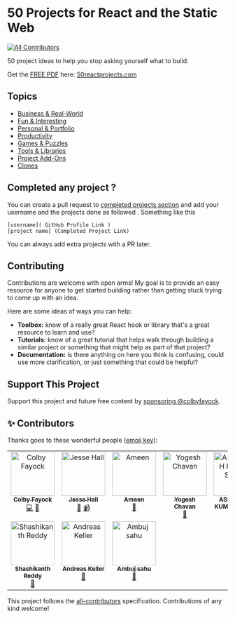 # 50 Projects for React and the Static Web
<!-- ALL-CONTRIBUTORS-BADGE:START - Do not remove or modify this section -->
[![All Contributors](https://img.shields.io/badge/all_contributors-10-orange.svg?style=flat-square)](#contributors-)
<!-- ALL-CONTRIBUTORS-BADGE:END -->

50 project ideas to help you stop asking yourself what to build.

Get the [FREE PDF](https://50reactprojects.com/) here: [50reactprojects.com](https://50reactprojects.com/)

## Topics
* [Business & Real-World](Business%20%26%20Real-World)
* [Fun & Interesting](Fun%20%26%20Interesting)
* [Personal & Portfolio](Personal%20%26%20Portfolio)
* [Productivity](Productivity)
* [Games & Puzzles](Games%20%26%20Puzzles)
* [Tools & Libraries](Tools%20%26%20Libraries)
* [Project Add-Ons](Project%20Add-Ons)
* [Clones](Clones)

## Completed any project ?

You can create a pull request to [completed projects section](project_completed.md) and add your username and the projects done as followed .
Something like this <br>
```
[username]( GitHub Profile Link )
[project name] (Completed Project Link)
```
You can always add extra projects with a PR later.

## Contributing

Contributions are welcome with open arms! My goal is to provide an easy resource for anyone to get started building rather than getting stuck trying to come up with an idea.

Here are some ideas of ways you can help:
* **Toolbox:** know of a really great React hook or library that's a great resource to learn and use?
* **Tutorials:** know of a great tutorial that helps walk through building a similar project or something that might help as part of that project?
* **Documentation:** is there anything on here you think is confusing, could use more clarification, or just something that could be helpful?

##  Support This Project

Support this project and future free content by [sponsoring @colbyfayock](https://github.com/sponsors/colbyfayock).

## ✨ Contributors 

Thanks goes to these wonderful people ([emoji key](https://allcontributors.org/docs/en/emoji-key)):

<!-- ALL-CONTRIBUTORS-LIST:START - Do not remove or modify this section -->
<!-- prettier-ignore-start -->
<!-- markdownlint-disable -->
<table>
  <tbody>
    <tr>
      <td align="center" valign="top" width="14.28%"><a href="https://colbyfayock.com/newsletter"><img src="https://avatars2.githubusercontent.com/u/1045274?v=4?s=100" width="100px;" alt="Colby Fayock"/><br /><sub><b>Colby Fayock</b></sub></a><br /><a href="https://github.com/colbyfayock/50-projects-for-react-and-the-static-web/commits?author=colbyfayock" title="Code">💻</a> <a href="https://github.com/colbyfayock/50-projects-for-react-and-the-static-web/commits?author=colbyfayock" title="Documentation">📖</a></td>
      <td align="center" valign="top" width="14.28%"><a href="https://www.youtube.com/codeSTACKr/"><img src="https://avatars3.githubusercontent.com/u/52665907?v=4?s=100" width="100px;" alt="Jesse Hall"/><br /><sub><b>Jesse Hall</b></sub></a><br /><a href="https://github.com/colbyfayock/50-projects-for-react-and-the-static-web/commits?author=codeSTACKr" title="Documentation">📖</a> <a href="#video-codeSTACKr" title="Videos">📹</a></td>
      <td align="center" valign="top" width="14.28%"><a href="https://m.youtube.com/channel/UCKmIFs7rFKdTE6t1y8bKAHQ/videos"><img src="https://avatars0.githubusercontent.com/u/49345531?v=4?s=100" width="100px;" alt="Ameen"/><br /><sub><b>Ameen</b></sub></a><br /><a href="https://github.com/colbyfayock/50-projects-for-react-and-the-static-web/commits?author=UnevenCoder" title="Documentation">📖</a></td>
      <td align="center" valign="top" width="14.28%"><a href="https://medium.com/@yogeshchavan"><img src="https://avatars3.githubusercontent.com/u/2779129?v=4?s=100" width="100px;" alt="Yogesh Chavan"/><br /><sub><b>Yogesh Chavan</b></sub></a><br /><a href="https://github.com/colbyfayock/50-projects-for-react-and-the-static-web/commits?author=myogeshchavan97" title="Documentation">📖</a></td>
      <td align="center" valign="top" width="14.28%"><a href="https://ashusingh.me/"><img src="https://avatars0.githubusercontent.com/u/45850882?v=4?s=100" width="100px;" alt="ASHUTOSH KUMAR SINGH"/><br /><sub><b>ASHUTOSH KUMAR SINGH</b></sub></a><br /><a href="https://github.com/colbyfayock/50-projects-for-react-and-the-static-web/commits?author=lelouchB" title="Documentation">📖</a></td>
      <td align="center" valign="top" width="14.28%"><a href="http://www.kevincunningham.co.uk"><img src="https://avatars3.githubusercontent.com/u/8320213?v=4?s=100" width="100px;" alt="Kevin Cunningham"/><br /><sub><b>Kevin Cunningham</b></sub></a><br /><a href="https://github.com/colbyfayock/50-projects-for-react-and-the-static-web/commits?author=doingandlearning" title="Documentation">📖</a></td>
      <td align="center" valign="top" width="14.28%"><a href="https://github.com/GK-Hynes"><img src="https://avatars2.githubusercontent.com/u/28233682?v=4?s=100" width="100px;" alt="Gerard Hynes"/><br /><sub><b>Gerard Hynes</b></sub></a><br /><a href="https://github.com/colbyfayock/50-projects-for-react-and-the-static-web/commits?author=GK-Hynes" title="Documentation">📖</a></td>
    </tr>
    <tr>
      <td align="center" valign="top" width="14.28%"><a href="https://github.com/shashiirk"><img src="https://avatars.githubusercontent.com/u/48406108?v=4?s=100" width="100px;" alt="Shashikanth Reddy"/><br /><sub><b>Shashikanth Reddy</b></sub></a><br /><a href="https://github.com/colbyfayock/50-projects-for-react-and-the-static-web/commits?author=shashiirk" title="Documentation">📖</a></td>
      <td align="center" valign="top" width="14.28%"><a href="https://github.com/andreaskeller"><img src="https://avatars.githubusercontent.com/u/5086590?v=4?s=100" width="100px;" alt="Andreas Keller"/><br /><sub><b>Andreas Keller</b></sub></a><br /><a href="https://github.com/colbyfayock/50-projects-for-react-and-the-static-web/commits?author=andreaskeller" title="Documentation">📖</a></td>
      <td align="center" valign="top" width="14.28%"><a href="https://github.com/ambujsahu81"><img src="https://avatars.githubusercontent.com/u/118078892?v=4?s=100" width="100px;" alt="Ambuj sahu"/><br /><sub><b>Ambuj sahu</b></sub></a><br /><a href="https://github.com/colbyfayock/50-projects-for-react-and-the-static-web/commits?author=ambujsahu81" title="Documentation">📖</a></td>
    </tr>
  </tbody>
</table>

<!-- markdownlint-restore -->
<!-- prettier-ignore-end -->

<!-- ALL-CONTRIBUTORS-LIST:END -->

This project follows the [all-contributors](https://github.com/all-contributors/all-contributors) specification. Contributions of any kind welcome!
